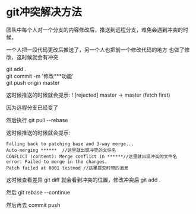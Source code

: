 # git冲突解决方法


团队中每个人对一个分支的内容修改后，推送到远程分支，难免会遇到冲突的时候，

一个人把一段代码更改后推送了，另一个人也把前一个修改代码的地方 也做了修改，这时候就会有冲突

git add .  
git commit -m '修改***功能'  
git push origin master  

这时候推送的时候就会提示:    ! [rejected]        master -> master (fetch first)

因为远程分支已经变了

然后执行 git pull --rebase

这时候推送的时候就会提示:

```
Falling back to patching base and 3-way merge...
Auto-merging ******  //这里就出现冲突的文件名
CONFLICT (content): Merge conflict in ******//这里就出现冲突的文件名
error: Failed to merge in the changes.
Patch failed at 0001 testmod //这里提交时带的消息

```

这时候查看差异  git diff 就会看到冲突的位置，修改冲突后 git add .

然后   git rebase --continue


然后再去 commit push
